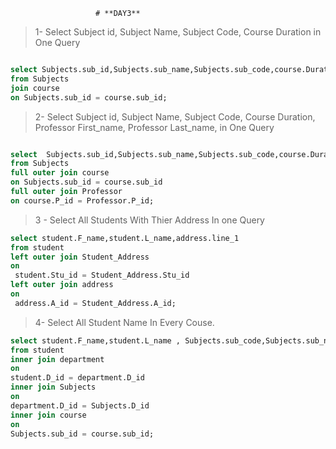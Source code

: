             
                       # **DAY3**

> 1- Select Subject id, Subject Name, Subject Code, Course Duration in One Query

```sql

select Subjects.sub_id,Subjects.sub_name,Subjects.sub_code,course.Duration 
from Subjects
join course 
on Subjects.sub_id = course.sub_id; 

```

> 2- Select Subject id, Subject Name, Subject Code, Course Duration, Professor First_name, Professor Last_name, in One Query

```sql

select  Subjects.sub_id,Subjects.sub_name,Subjects.sub_code,course.Duration,Professor.F_name,Professor.L_name 
from Subjects 
full outer join course
on Subjects.sub_id = course.sub_id
full outer join Professor
on course.P_id = Professor.P_id;
```
> 3 - Select All Students With Thier Address In one Query

```sql 
select student.F_name,student.L_name,address.line_1
from student
left outer join Student_Address
on
 student.Stu_id = Student_Address.Stu_id
left outer join address
on
 address.A_id = Student_Address.A_id;

```

> 4- Select All Student Name In Every Couse.

```sql
select student.F_name,student.L_name , Subjects.sub_code,Subjects.sub_name
from student
inner join department
on 
student.D_id = department.D_id
inner join Subjects
on
department.D_id = Subjects.D_id
inner join course
on
Subjects.sub_id = course.sub_id;
 
 ```
